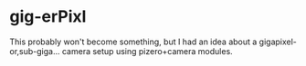 # gig-erPixl
This probably won't become something, but I had an idea about a gigapixel-or,sub-giga... camera setup using pizero+camera modules.
